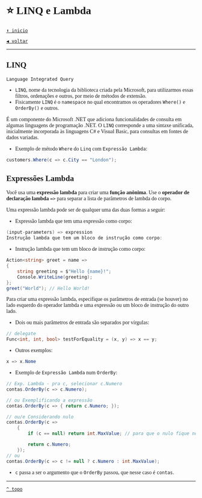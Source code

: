 <font face="Calibri">

# ⭐ LINQ e Lambda

[`⬆️ inicio`](../../Readme.md)

[`◀️ voltar`](../Readme.md)

---

## LINQ

`Language Integrated Query`

+ `LINQ`, nome da tecnologia da biblioteca criada pela Microsoft, para utilizarmos essas filtros, ordenações e outros, por meio de métodos de extensão.
+ Fisicamente `LINQ` é o `namespace` no qual encontramos os operadores `Where()` e `OrderBy()` e outros.

É um componente do Microsoft .NET que adiciona funcionalidades de consulta em algumas linguagens de programação .NET. O `LINQ` corresponde a uma sintaxe unificada, inicialmente incorporada às linguagens C# e Visual Basic, para consultas em fontes de dados variadas.

+ Exemplo de método `Where` do `Linq` com `Expressão Lambda`:

```csharp
customers.Where(c => c.City == "London");
```

## Expressões Lambda

Você usa uma **expressão lambda** para criar uma **função anônima**. Use o **operador de declaração lambda** `=>` para separar a lista de parâmetros de lambda do corpo.

Uma expressão lambda pode ser de qualquer uma das duas formas a seguir:

+ Expressão lambda que tem uma expressão como corpo:

```csharp
(input-parameters) => expression
Instrução lambda que tem um bloco de instrução como corpo:
```

+ Instrução lambda que tem um bloco de instrução como corpo:

```csharp
Action<string> greet = name =>
{
    string greeting = $"Hello {name}!";
    Console.WriteLine(greeting);
};
greet("World"); // Hello World!
```

Para criar uma expressão lambda, especifique os parâmetros de entrada (se houver) no lado esquerdo do operador lambda e uma expressão ou um bloco de instrução do outro lado.

+ Dois ou mais parâmetros de entrada são separados por vírgulas:

```csharp
// delegate
Func<int, int, bool> testForEquality = (x, y) => x == y;
```

+ Outros exemplos:

```csharp
x => x.Nome
```

+ Exemplo de `Expressão Lambda` num `OrderBy`:

```csharp
// Exp. Lambda - pra c, selecionar c.Numero
contas.OrderBy(c => c.Numero); 

// ou Exemplificando a expressão 
contas.OrderBy(c => { return c.Numero; }); 

// ou/e Considerando nulo
contas.OrderBy(c =>  
    {
        if (c == null) return int.MaxValue; // para que o nulo fique no final da ordenação

        return c.Numero;
    }); 
// ou 
contas.OrderBy(c => c != null ? c.Numero : int.MaxValue);

```

+ `c` passa a ser o argumento que o `OrderBy` passou, que nesse caso é `contas`.

---

[`^ topo`](#⭐-linq-e-lambda)
</font>
